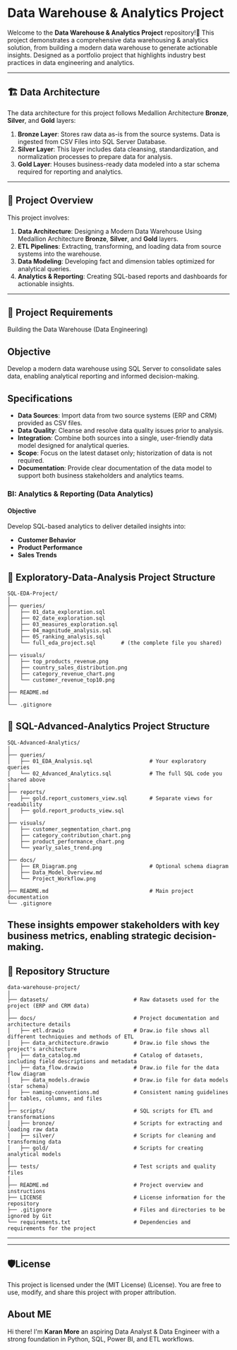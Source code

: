 # Data Warehouse & Analytics Project

Welcome to the **Data Warehouse & Analytics Project** repository!🚀
This project demonstrates a comprehensive data warehousing & analytics solution, from building a modern data warehouse to generate actionable insights. 
Designed as a portfolio project that highlights industry best practices in data engineering and analytics.

---

## 🏗️ Data Architecture

The data architecture for this project follows Medallion Architecture **Bronze**, **Silver**, and **Gold** layers:

1. **Bronze Layer**: Stores raw data as-is from the source systems. Data is ingested from CSV Files into SQL Server Database.
2. **Silver Layer**: This layer includes data cleansing, standardization, and normalization processes to prepare data for analysis.
3. **Gold Layer**: Houses business-ready data modeled into a star schema required for reporting and analytics.

---
## 📖 Project Overview

This project involves:

1. **Data Architecture**: Designing a Modern Data Warehouse Using Medallion Architecture **Bronze**, **Silver**, and **Gold** layers.
2. **ETL Pipelines**: Extracting, transforming, and loading data from source systems into the warehouse.
3. **Data Modeling**: Developing fact and dimension tables optimized for analytical queries.
4. **Analytics & Reporting**: Creating SQL-based reports and dashboards for actionable insights.

---

## 🚀 Project Requirements
Building the Data Warehouse (Data Engineering)

## Objective
Develop a modern data warehouse using SQL Server to consolidate sales data, enabling analytical reporting and informed decision-making.

## Specifications

- **Data Sources**: Import data from two source systems (ERP and CRM) provided as CSV files.
- **Data Quality**: Cleanse and resolve data quality issues prior to analysis.
- **Integration**: Combine both sources into a single, user-friendly data model designed for analytical queries.
- **Scope**: Focus on the latest dataset only; historization of data is not required.
- **Documentation**: Provide clear documentation of the data model to support both business stakeholders and analytics teams.

### BI: Analytics & Reporting (Data Analytics)

#### Objective
Develop SQL-based analytics to deliver detailed insights into:

- **Customer Behavior**
- **Product Performance**
- **Sales Trends**

## 🚀 Exploratory-Data-Analysis Project Structure
```
SQL-EDA-Project/
│
├── queries/
│   ├── 01_data_exploration.sql
│   ├── 02_date_exploration.sql
│   ├── 03_measures_exploration.sql
│   ├── 04_magnitude_analysis.sql
│   ├── 05_ranking_analysis.sql
│   └── full_eda_project.sql        # (the complete file you shared)
│
├── visuals/
│   ├── top_products_revenue.png
│   ├── country_sales_distribution.png
│   ├── category_revenue_chart.png
│   └── customer_revenue_top10.png
│
├── README.md
│
└── .gitignore

```
## 🚀 SQL-Advanced-Analytics Project Structure
```
SQL-Advanced-Analytics/
│
├── queries/
│   ├── 01_EDA_Analysis.sql                  # Your exploratory queries
│   └── 02_Advanced_Analytics.sql            # The full SQL code you shared above
│
├── reports/
│   ├── gold.report_customers_view.sql       # Separate views for readability
│   ├── gold.report_products_view.sql
│
├── visuals/
│   ├── customer_segmentation_chart.png
│   ├── category_contribution_chart.png
│   ├── product_performance_chart.png
│   └── yearly_sales_trend.png
│
├── docs/
│   ├── ER_Diagram.png                       # Optional schema diagram
│   ├── Data_Model_Overview.md
│   └── Project_Workflow.png
│
├── README.md                                # Main project documentation
└── .gitignore

```
These insights empower stakeholders with key business metrics, enabling strategic decision-making.
---

## 📂 Repository Structure
```
data-warehouse-project/
│
├── datasets/                           # Raw datasets used for the project (ERP and CRM data)
│
├── docs/                               # Project documentation and architecture details
│   ├── etl.drawio                      # Draw.io file shows all different techniquies and methods of ETL
│   ├── data_architecture.drawio        # Draw.io file shows the project's architecture
│   ├── data_catalog.md                 # Catalog of datasets, including field descriptions and metadata
│   ├── data_flow.drawio                # Draw.io file for the data flow diagram
│   ├── data_models.drawio              # Draw.io file for data models (star schema)
│   ├── naming-conventions.md           # Consistent naming guidelines for tables, columns, and files
│
├── scripts/                            # SQL scripts for ETL and transformations
│   ├── bronze/                         # Scripts for extracting and loading raw data
│   ├── silver/                         # Scripts for cleaning and transforming data
│   ├── gold/                           # Scripts for creating analytical models
│
├── tests/                              # Test scripts and quality files
│
├── README.md                           # Project overview and instructions
├── LICENSE                             # License information for the repository
├── .gitignore                          # Files and directories to be ignored by Git
└── requirements.txt                    # Dependencies and requirements for the project
```
---

---

## 🛡️License

This project is licensed under the (MIT License) (License). You are free to use, modify, and share this project  with proper attribution.

## About ME 

Hi there! I'm **Karan More** an aspiring Data Analyst & Data Engineer with a strong foundation in Python, SQL, Power BI, and ETL workflows.














